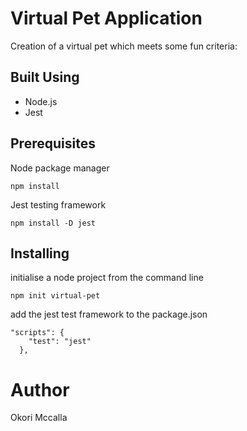 # Virtual Pet Application

Creation of a virtual pet which meets some fun criteria:


## Built Using

 * Node.js
 * Jest

## Prerequisites

Node package manager

```
npm install
```

Jest testing framework
```
npm install -D jest
```
## Installing

initialise a node project from the command line

```
npm init virtual-pet
```
add the jest test framework to the package.json

```
"scripts": {
    "test": "jest"
  },
```

# Author 

Okori Mccalla

